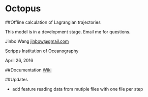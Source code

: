 # Octopus
##Offline calculation of Lagrangian trajectories

This model is in a development stage. Email me for questions.

Jinbo Wang <jinbow@gmail.com>

Scripps Institution of Oceanography

April 26, 2016

##Documentation
[Wiki](https://github.com/jinbow/Octopus/wiki)

##Updates

* add feature reading data from mutiple files with one file per step

